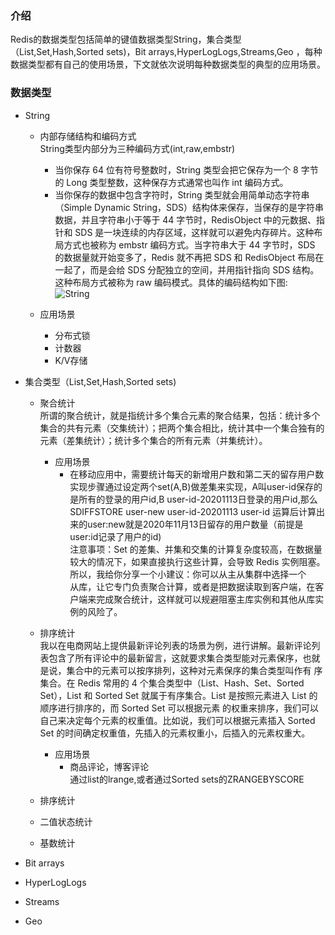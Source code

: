 ### 介绍
Redis的数据类型包括简单的键值数据类型String，集合类型（List,Set,Hash,Sorted sets)，Bit arrays,HyperLogLogs,Streams,Geo ，每种数据类型都有自己的使用场景，下文就依次说明每种数据类型的典型的应用场景。

### 数据类型

* String
    * 内部存储结构和编码方式  
    String类型内部分为三种编码方式(int,raw,embstr)  
        * 当你保存 64 位有符号整数时，String 类型会把它保存为一个 8 字节的 Long 类型整数，这种保存方式通常也叫作 int 编码方式。
        * 当你保存的数据中包含字符时，String 类型就会用简单动态字符串（Simple Dynamic String，SDS）结构体来保存，当保存的是字符串数据，并且字符串小于等于 44 字节时，RedisObject 中的元数据、指针和 SDS 是一块连续的内存区域，这样就可以避免内存碎片。这种布局方式也被称为 embstr 编码方式。当字符串大于 44 字节时，SDS 的数据量就开始变多了，Redis 就不再把 SDS 和 RedisObject 布局在一起了，而是会给 SDS 分配独立的空间，并用指针指向 SDS 结构。这种布局方式被称为 raw 编码模式。具体的编码结构如下图:  
        ![String](https://github.com/snailshen2014/redis-learning/blob/master/%E6%95%B0%E6%8D%AE%E7%B1%BB%E5%9E%8B%E5%BA%94%E7%94%A8%E5%9C%BA%E6%99%AF/String.jpg?raw=true)  
        
    * 应用场景
        * 分布式锁
        * 计数器
        * K/V存储

* 集合类型（List,Set,Hash,Sorted sets)
    * 聚合统计  
    所谓的聚合统计，就是指统计多个集合元素的聚合结果，包括：统计多个集合的共有元素（交集统计）；把两个集合相比，统计其中一个集合独有的元素（差集统计）；统计多个集合的所有元素（并集统计）。
        * 应用场景
            * 在移动应用中，需要统计每天的新增用户数和第二天的留存用户数  
              实现步骤通过设定两个set(A,B)做差集来实现，A叫user-id保存的是所有的登录的用户id,B user-id-20201113日登录的用户id,那么  
              SDIFFSTORE  user-new  user-id-20201113 user-id 运算后计算出来的user:new就是2020年11月13日留存的用户数量（前提是user:id记录了用户的id)  
              注意事项：Set 的差集、并集和交集的计算复杂度较高，在数据量较大的情况下，如果直接执行这些计算，会导致 Redis 实例阻塞。所以，我给你分享一个小建议：你可以从主从集群中选择一个  
              从库，让它专门负责聚合计算，或者是把数据读取到客户端，在客户端来完成聚合统计，这样就可以规避阻塞主库实例和其他从库实例的风险了。  
     
    * 排序统计  
     我以在电商网站上提供最新评论列表的场景为例，进行讲解。最新评论列表包含了所有评论中的最新留言，这就要求集合类型能对元素保序，也就是说，集合中的元素可以按序排列，这种对元素保序的集合类型叫作有      序集合。在 Redis 常用的 4 个集合类型中（List、Hash、Set、Sorted Set），List 和 Sorted Set 就属于有序集合。List 是按照元素进入 List 的顺序进行排序的，而 Sorted Set 可以根据元素      的权重来排序，我们可以自己来决定每个元素的权重值。比如说，我们可以根据元素插入 Sorted Set 的时间确定权重值，先插入的元素权重小，后插入的元素权重大。
        * 应用场景  
            * 商品评论，博客评论  
            通过list的lrange,或者通过Sorted sets的ZRANGEBYSCORE
        

            
    
    * 排序统计
    * 二值状态统计
    * 基数统计

* Bit arrays
* HyperLogLogs
* Streams
* Geo
 

